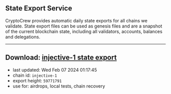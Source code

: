 ## State Export Service
CryptoCrew provides automatic daily state exports for all chains we validate. State export files can be used as genesis files and are a snapshot of the current blockchain state, including all validators, accounts, balances and delegations.

---
**Download: [injective-1 state export](https://dl.ccvalidators.com/SERVICE/injective/injective-1_export_59771791.json)**
---

- last updated: Wed Feb 07 2024 01:17:45
- chain id: `injective-1`
- export height: `59771791`
- use for: airdrops, local tests, chain recovery
